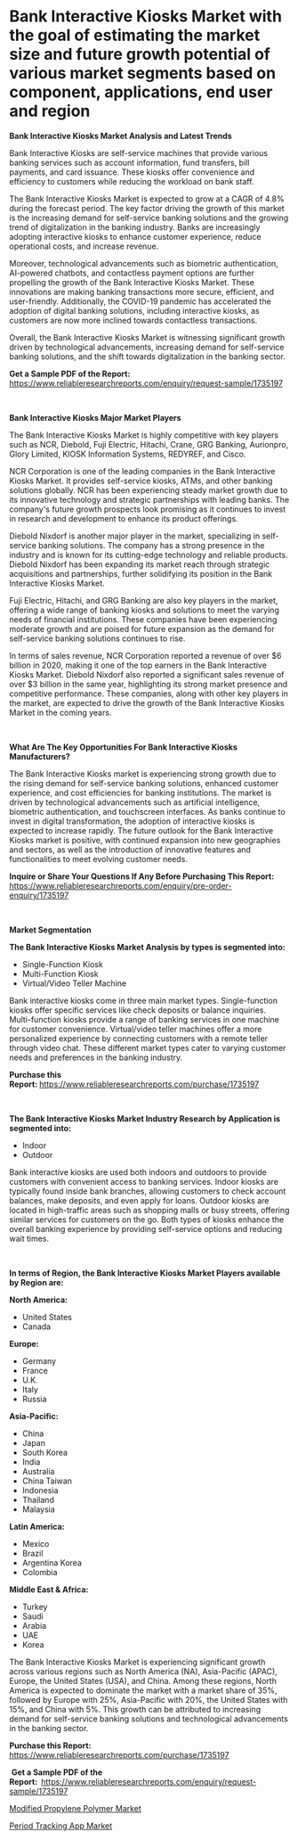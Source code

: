 <p><h1>Bank Interactive Kiosks Market with the goal of estimating the market size and future growth potential of various market segments based on component, applications, end user and region</h1></p><p><strong>Bank Interactive Kiosks Market Analysis and Latest Trends</strong></p>
<p><p>Bank Interactive Kiosks are self-service machines that provide various banking services such as account information, fund transfers, bill payments, and card issuance. These kiosks offer convenience and efficiency to customers while reducing the workload on bank staff.</p><p>The Bank Interactive Kiosks Market is expected to grow at a CAGR of 4.8% during the forecast period. The key factor driving the growth of this market is the increasing demand for self-service banking solutions and the growing trend of digitalization in the banking industry. Banks are increasingly adopting interactive kiosks to enhance customer experience, reduce operational costs, and increase revenue.</p><p>Moreover, technological advancements such as biometric authentication, AI-powered chatbots, and contactless payment options are further propelling the growth of the Bank Interactive Kiosks Market. These innovations are making banking transactions more secure, efficient, and user-friendly. Additionally, the COVID-19 pandemic has accelerated the adoption of digital banking solutions, including interactive kiosks, as customers are now more inclined towards contactless transactions.</p><p>Overall, the Bank Interactive Kiosks Market is witnessing significant growth driven by technological advancements, increasing demand for self-service banking solutions, and the shift towards digitalization in the banking sector.</p></p>
<p><strong>Get a Sample PDF of the Report:&nbsp;</strong> <a href="https://www.reliableresearchreports.com/enquiry/request-sample/1735197">https://www.reliableresearchreports.com/enquiry/request-sample/1735197</a></p>
<p>&nbsp;</p>
<p><strong>Bank Interactive Kiosks Major Market Players</strong></p>
<p><p>The Bank Interactive Kiosks Market is highly competitive with key players such as NCR, Diebold, Fuji Electric, Hitachi, Crane, GRG Banking, Aurionpro, Glory Limited, KIOSK Information Systems, REDYREF, and Cisco. </p><p>NCR Corporation is one of the leading companies in the Bank Interactive Kiosks Market. It provides self-service kiosks, ATMs, and other banking solutions globally. NCR has been experiencing steady market growth due to its innovative technology and strategic partnerships with leading banks. The company's future growth prospects look promising as it continues to invest in research and development to enhance its product offerings.</p><p>Diebold Nixdorf is another major player in the market, specializing in self-service banking solutions. The company has a strong presence in the industry and is known for its cutting-edge technology and reliable products. Diebold Nixdorf has been expanding its market reach through strategic acquisitions and partnerships, further solidifying its position in the Bank Interactive Kiosks Market.</p><p>Fuji Electric, Hitachi, and GRG Banking are also key players in the market, offering a wide range of banking kiosks and solutions to meet the varying needs of financial institutions. These companies have been experiencing moderate growth and are poised for future expansion as the demand for self-service banking solutions continues to rise.</p><p>In terms of sales revenue, NCR Corporation reported a revenue of over $6 billion in 2020, making it one of the top earners in the Bank Interactive Kiosks Market. Diebold Nixdorf also reported a significant sales revenue of over $3 billion in the same year, highlighting its strong market presence and competitive performance. These companies, along with other key players in the market, are expected to drive the growth of the Bank Interactive Kiosks Market in the coming years.</p></p>
<p>&nbsp;</p>
<p><strong>What Are The Key Opportunities For Bank Interactive Kiosks Manufacturers?</strong></p>
<p><p>The Bank Interactive Kiosks market is experiencing strong growth due to the rising demand for self-service banking solutions, enhanced customer experience, and cost efficiencies for banking institutions. The market is driven by technological advancements such as artificial intelligence, biometric authentication, and touchscreen interfaces. As banks continue to invest in digital transformation, the adoption of interactive kiosks is expected to increase rapidly. The future outlook for the Bank Interactive Kiosks market is positive, with continued expansion into new geographies and sectors, as well as the introduction of innovative features and functionalities to meet evolving customer needs.</p></p>
<p><strong>Inquire or Share Your Questions If Any Before Purchasing This Report:</strong> <a href="https://www.reliableresearchreports.com/enquiry/pre-order-enquiry/1735197">https://www.reliableresearchreports.com/enquiry/pre-order-enquiry/1735197</a></p>
<p>&nbsp;</p>
<p><strong>Market Segmentation</strong></p>
<p><strong>The Bank Interactive Kiosks Market Analysis by types is segmented into:</strong></p>
<p><ul><li>Single-Function Kiosk</li><li>Multi-Function Kiosk</li><li>Virtual/Video Teller Machine</li></ul></p>
<p><p>Bank interactive kiosks come in three main market types. Single-function kiosks offer specific services like check deposits or balance inquiries. Multi-function kiosks provide a range of banking services in one machine for customer convenience. Virtual/video teller machines offer a more personalized experience by connecting customers with a remote teller through video chat. These different market types cater to varying customer needs and preferences in the banking industry.</p></p>
<p><strong>Purchase this Report:&nbsp;</strong><a href="https://www.reliableresearchreports.com/purchase/1735197">https://www.reliableresearchreports.com/purchase/1735197</a></p>
<p>&nbsp;</p>
<p><strong>The Bank Interactive Kiosks Market Industry Research by Application is segmented into:</strong></p>
<p><ul><li>Indoor</li><li>Outdoor</li></ul></p>
<p><p>Bank interactive kiosks are used both indoors and outdoors to provide customers with convenient access to banking services. Indoor kiosks are typically found inside bank branches, allowing customers to check account balances, make deposits, and even apply for loans. Outdoor kiosks are located in high-traffic areas such as shopping malls or busy streets, offering similar services for customers on the go. Both types of kiosks enhance the overall banking experience by providing self-service options and reducing wait times.</p></p>
<p>&nbsp;</p>
<p><strong>In terms of Region, the Bank Interactive Kiosks Market Players available by Region are:</strong></p>
<p>
    <p> <strong> North America: </strong>
        <ul>
            <li>United States</li>
            <li>Canada</li>
        </ul>
        </p> 
    <p> <strong> Europe: </strong>
        <ul>
            <li>Germany</li>
            <li>France</li>
            <li>U.K.</li>
            <li>Italy</li>
            <li>Russia</li>
        </ul>
        </p> 
    <p> <strong> Asia-Pacific: </strong>
        <ul>
            <li>China</li>
            <li>Japan</li>
            <li>South Korea</li>
            <li>India</li>
            <li>Australia</li>
            <li>China Taiwan</li>
            <li>Indonesia</li>
            <li>Thailand</li>
            <li>Malaysia</li>
        </ul>
        </p> 
    <p> <strong> Latin America: </strong>
        <ul>
            <li>Mexico</li>
            <li>Brazil</li>
            <li>Argentina Korea</li>
            <li>Colombia</li>
        </ul>
        </p> 
    <p> <strong> Middle East & Africa: </strong>
        <ul>
            <li>Turkey</li>
            <li>Saudi</li>
            <li>Arabia</li>
            <li>UAE</li>
            <li>Korea</li>
        </ul>
    </p>
    </p>
<p><p>The Bank Interactive Kiosks Market is experiencing significant growth across various regions such as North America (NA), Asia-Pacific (APAC), Europe, the United States (USA), and China. Among these regions, North America is expected to dominate the market with a market share of 35%, followed by Europe with 25%, Asia-Pacific with 20%, the United States with 15%, and China with 5%. This growth can be attributed to increasing demand for self-service banking solutions and technological advancements in the banking sector.</p></p>
<p><strong>Purchase this Report: </strong><a href="https://www.reliableresearchreports.com/purchase/1735197">https://www.reliableresearchreports.com/purchase/1735197</a></p>
<p>&nbsp;<strong>Get a Sample PDF of the Report:&nbsp;&nbsp;</strong><a href="https://www.reliableresearchreports.com/enquiry/request-sample/1735197">https://www.reliableresearchreports.com/enquiry/request-sample/1735197</a></p>
<p><strong></strong></p>
<p><p><a href="https://github.com/Angelnienowdseej3e45z3p8c/Market-Research-Report-List-1/blob/main/modified-propylene-polymer-market.md">Modified Propylene Polymer Market</a></p><p><a href="https://github.com/brentleyjimmiealvaradoz4l1rea/Market-Research-Report-List-1/blob/main/period-tracking-app-market.md">Period Tracking App Market</a></p></p>